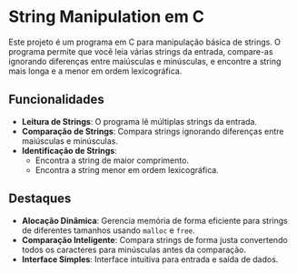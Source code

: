 # String Manipulation em C

Este projeto é um programa em C para manipulação básica de strings. O programa permite que você leia várias strings da entrada, compare-as ignorando diferenças entre maiúsculas e minúsculas, e encontre a string mais longa e a menor em ordem lexicográfica.

## Funcionalidades

- **Leitura de Strings**: O programa lê múltiplas strings da entrada.
- **Comparação de Strings**: Compara strings ignorando diferenças entre maiúsculas e minúsculas.
- **Identificação de Strings**:
  - Encontra a string de maior comprimento.
  - Encontra a string menor em ordem lexicográfica.

## Destaques

- **Alocação Dinâmica**: Gerencia memória de forma eficiente para strings de diferentes tamanhos usando `malloc` e `free`.
- **Comparação Inteligente**: Compara strings de forma justa convertendo todos os caracteres para minúsculas antes da comparação.
- **Interface Simples**: Interface intuitiva para entrada e saída de dados.
